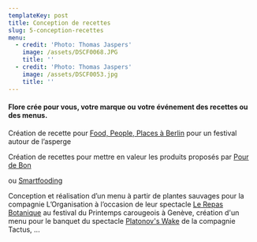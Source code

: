 ```yaml
---
templateKey: post
title: Conception de recettes
slug: 5-conception-recettes
menu:
  - credit: 'Photo: Thomas Jaspers'
    image: /assets/DSCF0068.JPG
    title: ''
  - credit: 'Photo: Thomas Jaspers'
    image: /assets/DSCF0053.jpg
    title: ''
---
```

#### Flore crée pour vous, votre marque ou votre événement des recettes ou des menus.

Création de recette pour [Food, People, Places à Berlin](http://www.foodpeopleplaces.com/asparagus-recipe-asparagus-flan-with-green-tartar/) pour un festival autour de l’asperge

Création de recettes pour mettre en valeur les produits proposés par [Pour de Bon](https://blog.pourdebon.com/tagliatelles-de-printemps/)

[](https://blog.pourdebon.com/tagliatelles-de-printemps/)ou [Smartfooding](https://www.smartfooding.com/fr/blog/366_pancakes-sales-sans-gluten-legumes-sautes-sauce-au-yaourt-matcha-citron-et-granola-sale.html)

Conception et réalisation d’un menu à partir de plantes sauvages pour la compagnie L’Organisation à l’occasion de leur spectacle [Le Repas Botanique](https://www.facebook.com/events/ville-de-carouge/th%C3%A9%C3%A2tre-participatif-le-repas-botanique-printemps-carougeois/1078936022298190/) au festival du Printemps carougeois à Genève, création d'un menu pour le banquet du spectacle [Platonov's Wake](http://www.lilasenscene.com/decouvrir/platonovs-wake) de la compagnie Tactus, ...

